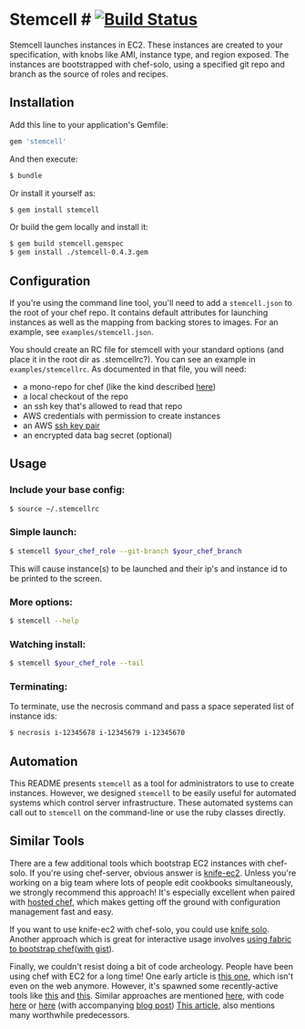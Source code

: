 # Stemcell # [![Build Status](https://travis-ci.org/airbnb/stemcell.svg?branch=master)](https://travis-ci.org/airbnb/stemcell)

Stemcell launches instances in EC2.
These instances are created to your specification, with knobs like AMI, instance type, and region exposed.
The instances are bootstrapped with chef-solo, using a specified git repo and branch as the source of roles and recipes.

## Installation

Add this line to your application's Gemfile:

```bash
gem 'stemcell'
```

And then execute:

```bash
$ bundle
```

Or install it yourself as:

```bash
$ gem install stemcell
```

Or build the gem locally and install it:

```bash
$ gem build stemcell.gemspec
$ gem install ./stemcell-0.4.3.gem
```

## Configuration

If you're using the command line tool, you'll need to add a `stemcell.json` to the root of your chef repo.
It contains default attributes for launching instances as well as the mapping from backing stores to images.
For an example, see `examples/stemcell.json`.

You should create an RC file for stemcell with your standard options (and place it in the root dir as .stemcellrc?).
You can see an example in `examples/stemcellrc`.
As documented in that file, you will need:
* a mono-repo for chef (like the kind described [here](https://github.com/opscode/chef-repo))
* a local checkout of the repo
* an ssh key that's allowed to read that repo
* AWS credentials with permission to create instances
* an AWS [ssh key pair](http://docs.aws.amazon.com/AWSEC2/latest/UserGuide/ec2-key-pairs.html)
* an encrypted data bag secret (optional)

## Usage

### Include your base config:

```bash
$ source ~/.stemcellrc
```

### Simple launch:

```bash
$ stemcell $your_chef_role --git-branch $your_chef_branch
```

This will cause instance(s) to be launched and their ip's and instance id to be printed to the screen.

### More options:

```bash
$ stemcell --help
```

### Watching install:

```bash
$ stemcell $your_chef_role --tail
```

### Terminating:

To terminate, use the necrosis command and pass a space seperated list of instance ids:

```bash
$ necrosis i-12345678 i-12345679 i-12345670
```

## Automation ##

This README presents `stemcell` as a tool for administrators to use to create instances.
However, we designed `stemcell` to be easily useful for automated systems which control server infrastructure.
These automated systems can call out to `stemcell` on the command-line or use the ruby classes directly.

## Similar Tools ##

There are a few additional tools which bootstrap EC2 instances with chef-solo.
If you're using chef-server, obvious answer is [knife-ec2](https://github.com/opscode/knife-ec2).
Unless you're working on a big team where lots of people edit cookbooks simultaneously, we strongly recommend this approach!
It's especially excellent when paired with [hosted chef](http://www.opscode.com/hosted-chef/), which makes getting off the ground with configuration management fast and easy.

If you want to use knife-ec2 with chef-solo, you could use [knife solo](http://matschaffer.github.com/knife-solo/).
Another approach which is great for interactive usage involves [using fabric to bootstrap chef](http://unfoldthat.com/2012/06/02/quick-deploy-chef-solo-fabric.html)([with gist](https://gist.github.com/va1en0k/2859812)).

Finally, we couldn't resist doing a bit of code archeology.
People have been using chef with EC2 for a long time!
One early article is [this one](http://web.archive.org/web/20110404114025/http://probablyinteractive.com/2009/3/29/Amazon%20EC2%20+%20Chef%20=%20Mmmmm.html), which isn't even on the web anymore.
However, it's spawned some recently-active tools like [this](https://github.com/conormullen/chef-bootstrap) and [this](https://github.com/grempe/chef-solo-bootstrap).
Similar approaches are mentioned [here](http://www.opinionatedprogrammer.com/2011/06/chef-solo-tutorial-managing-a-single-server-with-chef/), with code [here](https://github.com/ciastek/ubuntu-chef-solo) or [here](https://github.com/riywo/ubuntu-chef-solo) (with accompanying [blog post](http://weblog.riywo.com/post/35976125760))
[This article](http://illuminatedcomputing.com/posts/2012/02/simple-chef-solo-tutorial/), also mentions many worthwhile predecessors.

